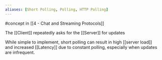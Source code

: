 ```yaml
---
aliases: [Short Polling, Polling, HTTP Polling]
---
```


#concept in [[4 - Chat and Streaming Protocols]]

The [[Client]] repeatedly asks for the [[Server]] for updates

While simple to implement, short polling can result in high [[server load]] and increased [[Latency]] due to constant polling, especially when updates are infrequent.
